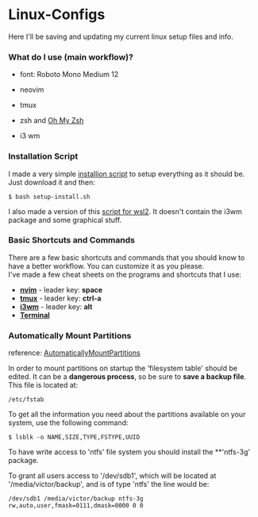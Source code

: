 # Linux-Configs

Here I'll be saving and updating my current linux setup files and info.

### What do I use (main workflow)?

* font: Roboto Mono Medium 12

* neovim

* tmux

* zsh and [Oh My Zsh](https://github.com/ohmyzsh/ohmyzsh)

* i3 wm

### Installation Script

I made a very simple [installion script]() to setup everything as it should be.<br />
Just download it and then:

```
$ bash setup-install.sh
```

I also made a version of this [script for wsl2](). It doesn't contain the i3wm package and some graphical stuff.

### Basic Shortcuts and Commands

There are a few basic shortcuts and commands that you should know to have a better workflow. You can customize it as you please.<br />
I've made a few cheat sheets on the programs and shortcuts that I use:

* **[nvim](./vim-config/remaps-list.md)** - leader key: **space**
* **[tmux](./tmux/tmux-shortcuts.md)** - leader key: **ctrl-a**
* **[i3wm](./i3/i3-shortcuts.md)** - leader key: **alt**
* **[Terminal](./dotfiles/terminal-shortcuts.md)**


### Automatically Mount Partitions
reference: [AutomaticallyMountPartitions](https://help.ubuntu.com/community/AutomaticallyMountPartitions) <br />

In order to mount partitions on startup the 'filesystem table' should be edited. It can be a **dangerous process**, so be sure to **save a backup file**.
This file is located at:

```
/etc/fstab
```

To get all the information you need about the partitions available on your system, use the following command:

```
$ lsblk -o NAME,SIZE,TYPE,FSTYPE,UUID
```

To have write access to 'ntfs' file system you should install the **'ntfs-3g' package. <br />

To grant all users access to '/dev/sdb1', which will be located at '/media/victor/backup', and is of type 'ntfs' the line would be:

```
/dev/sdb1 /media/victor/backup ntfs-3g rw,auto,user,fmask=0111,dmask=0000 0 0
```


